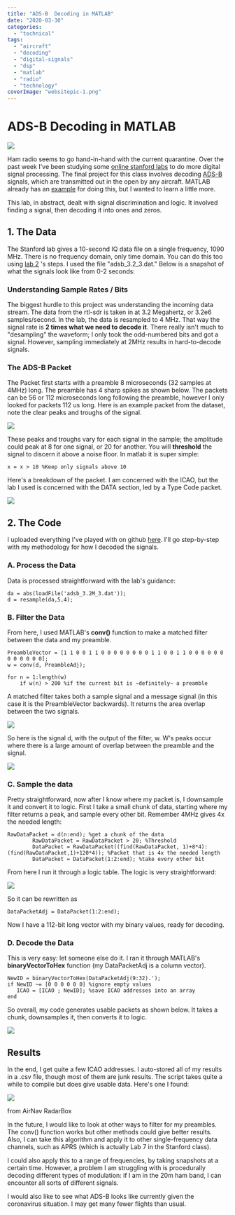 ```yaml
---
title: "ADS-B  Decoding in MATLAB"
date: "2020-03-30"
categories:
  - "technical"
tags:
  - "aircraft"
  - "decoding"
  - "digital-signals"
  - "dsp"
  - "matlab"
  - "radio"
  - "technology"
coverImage: "websitepic-1.png"
---
```

# ADS-B Decoding in MATLAB

![](https://n2wu.files.wordpress.com/2020/03/websitepic-1.png?w=1024)

Ham radio seems to go hand-in-hand with the current quarantine. Over the past week I've been studying some [online stanford labs](https://web.stanford.edu/class/ee179/Homework.html) to do more digital signal processing. The final project for this class involves decoding [ADS-B](https://en.wikipedia.org/wiki/Automatic_dependent_surveillance_%E2%80%93_broadcast) signals, which are transmitted out in the open by any aircraft. MATLAB already has an [example](https://www.mathworks.com/help/supportpkg/rtlsdrradio/examples/airplane-tracking-using-ads-b-signals.html) for doing this, but I wanted to learn a little more.

This lab, in abstract, dealt with signal discrimination and logic. It involved finding a signal, then decoding it into ones and zeros.

## 1\. The Data

The Stanford lab gives a 10-second IQ data file on a single frequency, 1090 MHz. There is no frequency domain, only time domain. You can do this too using [lab 2](https://web.stanford.edu/class/ee179/labs/Lab2.html) 's steps. I used the file "adsb\_3.2\_3.dat." Below is a snapshot of what the signals look like from 0-2 seconds:

### Understanding Sample Rates / Bits

The biggest hurdle to this project was understanding the incoming data stream. The data from the rtl-sdr is taken in at 3.2 Megahertz, or 3.2e6 samples/second. In the lab, the data is resampled to 4 MHz. That way the signal rate is **2 times what we need to decode it**. There really isn't much to "desampling" the waveform; I only took the odd-numbered bits and got a signal. However, sampling immediately at 2MHz results in hard-to-decode signals.

### The ADS-B Packet

The Packet first starts with a preamble 8 microseconds (32 samples at 4MHz) long. The preamble has 4 sharp spikes as shown below. The packets can be 56 or 112 microseconds long following the preamble, however I only looked for packets 112 us long. Here is an example packet from the dataset, note the clear peaks and troughs of the signal.

![](https://n2wu.files.wordpress.com/2020/03/4mhz_packet.png?w=810)

These peaks and troughs vary for each signal in the sample; the amplitude could peak at 8 for one signal, or 20 for another. You will **threshold** the signal to discern it above a noise floor. In matlab it is super simple:

```
x = x > 10 %Keep only signals above 10
```

Here's a breakdown of the packet. I am concerned with the ICAO, but the lab I used is concerned with the DATA section, led by a Type Code packet.

![](images/ADSB_Bit_Allocation.png)

## 2\. The Code

I uploaded everything I've played with on github [here](https://github.com/KE8JCT/ADSB). I'll go step-by-step with my methodology for how I decoded the signals.

### A. Process the Data

Data is processed straightforward with the lab's guidance:

```
da = abs(loadFile('adsb_3.2M_3.dat'));
d = resample(da,5,4);
```

### B. Filter the Data

From here, I used MATLAB's **conv()** function to make a matched filter between the data and my preamble.

```
PreambleVector = [1 1 0 0 1 1 0 0 0 0 0 0 0 0 1 1 0 0 1 1 0 0 0 0 0 0 0 0 0 0 0 0];
w = conv(d, PreambleAdj);

for n = 1:length(w)
    if w(n) > 200 %if the current bit is ~definitely~ a preamble
```

A matched filter takes both a sample signal and a message signal (in this case it is the PreambleVector backwards). It returns the area overlap between the two signals.

![](https://lh3.googleusercontent.com/proxy/rRMiayeZTjS1nU8-mG0niwsswXv-3V8nQF7Km1l42qZjoi00UAbg5G0ZGS3QM6ZTQpNq6ru6FXsVORrVoCete3T7LamxkJTKuSalRYJNdzSwlqIGnP5QcxHcjrrthJ8yi94_F2cg)

So here is the signal d, with the output of the filter, w. W's peaks occur where there is a large amount of overlap between the preamble and the signal.

![](https://n2wu.files.wordpress.com/2020/03/conv.png?w=1024)

### C. Sample the data

Pretty straightforward, now after I know where my packet is, I downsample it and convert it to logic. First I take a small chunk of data, starting where my filter returns a peak, and sample every other bit. Remember 4MHz gives 4x the needed length:

```
RawDataPacket = d(n:end); %get a chunk of the data
        RawDataPacket = RawDataPacket > 20; %Threshold
        DataPacket = RawDataPacket((find(RawDataPacket, 1)+8*4):(find(RawDataPacket,1)+120*4)); %Packet that is 4x the needed length
        DataPacket = DataPacket(1:2:end); %take every other bit
```

From here I run it through a logic table. The logic is very straightforward:

![](https://n2wu.files.wordpress.com/2020/03/logictable.png?w=289)

So it can be rewritten as

```
DataPacketAdj = DataPacket(1:2:end);
```

Now I have a 112-bit long vector with my binary values, ready for decoding.

### D. Decode the Data

This is very easy: let someone else do it. I ran it through MATLAB's **binaryVectorToHex** function (my DataPacketAdj is a column vector).

```
NewID = binaryVectorToHex(DataPacketAdj(9:32).');
if NewID ~= [0 0 0 0 0 0] %ignore empty values
   ICAO = [ICAO ; NewID]; %save ICAO addresses into an array
end
```

So overall, my code generates usable packets as shown below. It takes a chunk, downsamples it, then converts it to logic.

![](https://n2wu.files.wordpress.com/2020/03/sampledchunk.png?w=1024)

## Results

In the end, I get quite a few ICAO addresses. I auto-stored all of my results in a .csv file, though most of them are junk results. The script takes quite a while to compile but does give usable data. Here's one I found:

![](https://n2wu.files.wordpress.com/2020/03/a0e220.png?w=486)

from AirNav RadarBox

In the future, I would like to look at other ways to filter for my preambles. The conv() function works but other methods could give better results. Also, I can take this algorithm and apply it to other single-frequency data channels, such as APRS (which is actually Lab 7 in the Stanford class).

I could also apply this to a range of frequencies, by taking snapshots at a certain time. However, a problem I am struggling with is procedurally decoding different types of modulation: if I am in the 20m ham band, I can encounter all sorts of different signals.

I would also like to see what ADS-B looks like currently given the coronavirus situation. I may get many fewer flights than usual.
